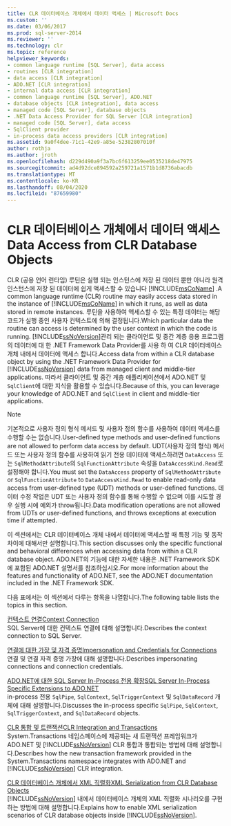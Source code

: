 ```yaml
---
title: CLR 데이터베이스 개체에서 데이터 액세스 | Microsoft Docs
ms.custom: ''
ms.date: 03/06/2017
ms.prod: sql-server-2014
ms.reviewer: ''
ms.technology: clr
ms.topic: reference
helpviewer_keywords:
- common language runtime [SQL Server], data access
- routines [CLR integration]
- data access [CLR integration]
- ADO.NET [CLR integration]
- internal data access [CLR integration]
- common language runtime [SQL Server], ADO.NET
- database objects [CLR integration], data access
- managed code [SQL Server], database objects
- .NET Data Access Provider for SQL Server [CLR integration]
- managed code [SQL Server], data access
- SqlClient provider
- in-process data access providers [CLR integration]
ms.assetid: 9a0f4dee-71c1-42e9-a85e-52382807010f
author: rothja
ms.author: jroth
ms.openlocfilehash: d229d490a9f3a7bc6f613259ee0535218de47975
ms.sourcegitcommit: ad4d92dce894592a259721a1571b1d8736abacdb
ms.translationtype: MT
ms.contentlocale: ko-KR
ms.lasthandoff: 08/04/2020
ms.locfileid: "87659980"
---
```

# <a name="data-access-from-clr-database-objects"></a><span data-ttu-id="8fd47-102">CLR 데이터베이스 개체에서 데이터 액세스</span><span class="sxs-lookup"><span data-stu-id="8fd47-102">Data Access from CLR Database Objects</span></span>
  <span data-ttu-id="8fd47-103">CLR (공용 언어 런타임) 루틴은 실행 되는 인스턴스에 저장 된 데이터 뿐만 아니라 원격 인스턴스에 저장 된 데이터에 쉽게 액세스할 수 있습니다 [!INCLUDE[msCoName](../../../includes/ssnoversion-md.md)] .</span><span class="sxs-lookup"><span data-stu-id="8fd47-103">A common language runtime (CLR) routine may easily access data stored in the instance of [!INCLUDE[msCoName](../../../includes/ssnoversion-md.md)] in which it runs, as well as data stored in remote instances.</span></span> <span data-ttu-id="8fd47-104">루틴을 사용하여 액세스할 수 있는 특정 데이터는 해당 코드가 실행 중인 사용자 컨텍스트에 의해 결정됩니다.</span><span class="sxs-lookup"><span data-stu-id="8fd47-104">Which particular data the routine can access is determined by the user context in which the code is running.</span></span> <span data-ttu-id="8fd47-105">[!INCLUDE[ssNoVersion](../../../includes/ssnoversion-md.md)]관리 되는 클라이언트 및 중간 계층 응용 프로그램의 데이터에 대 한 .NET Framework Data Provider를 사용 하 여 CLR 데이터베이스 개체 내에서 데이터에 액세스 합니다.</span><span class="sxs-lookup"><span data-stu-id="8fd47-105">Access data from within a CLR database object by using the .NET Framework Data Provider for [!INCLUDE[ssNoVersion](../../../includes/ssnoversion-md.md)] data from managed client and middle-tier applications.</span></span> <span data-ttu-id="8fd47-106">따라서 클라이언트 및 중간 계층 애플리케이션에서 ADO.NET 및 `SqlClient`에 대한 지식을 활용할 수 있습니다.</span><span class="sxs-lookup"><span data-stu-id="8fd47-106">Because of this, you can leverage your knowledge of ADO.NET and `SqlClient` in client and middle-tier applications.</span></span>  
  
> [!NOTE]  
>  <span data-ttu-id="8fd47-107">기본적으로 사용자 정의 형식 메서드 및 사용자 정의 함수를 사용하여 데이터 액세스를 수행할 수는 없습니다.</span><span class="sxs-lookup"><span data-stu-id="8fd47-107">User-defined type methods and user-defined functions are not allowed to perform data access by default.</span></span> <span data-ttu-id="8fd47-108">UDT(사용자 정의 형식) 메서드 또는 사용자 정의 함수를 사용하여 읽기 전용 데이터에 액세스하려면 `DataAccess` 또는 `SqlMethodAttribute`의 `SqlFunctionAttribute` 속성을 `DataAccessKind.Read`로 설정해야 합니다.</span><span class="sxs-lookup"><span data-stu-id="8fd47-108">You must set the `DataAccess` property of `SqlMethodAttribute` or `SqlFunctionAttribute` to `DataAccessKind.Read` to enable read-only data access from user-defined type (UDT) methods or user-defined functions.</span></span> <span data-ttu-id="8fd47-109">데이터 수정 작업은 UDT 또는 사용자 정의 함수를 통해 수행할 수 없으며 이를 시도할 경우 실행 시에 예외가 throw됩니다.</span><span class="sxs-lookup"><span data-stu-id="8fd47-109">Data modification operations are not allowed from UDTs or user-defined functions, and throws exceptions at execution time if attempted.</span></span>  
  
 <span data-ttu-id="8fd47-110">이 섹션에서는 CLR 데이터베이스 개체 내에서 데이터에 액세스할 때 특정 기능 및 동작 차이에 대해서만 설명합니다.</span><span class="sxs-lookup"><span data-stu-id="8fd47-110">This section discusses only the specific functional and behavioral differences when accessing data from within a CLR database object.</span></span> <span data-ttu-id="8fd47-111">ADO.NET의 기능에 대한 자세한 내용은 .NET Framework SDK에 포함된 ADO.NET 설명서를 참조하십시오.</span><span class="sxs-lookup"><span data-stu-id="8fd47-111">For more information about the features and functionality of ADO.NET, see the ADO.NET documentation included in the .NET Framework SDK.</span></span>  
  
 <span data-ttu-id="8fd47-112">다음 표에서는 이 섹션에서 다루는 항목을 나열합니다.</span><span class="sxs-lookup"><span data-stu-id="8fd47-112">The following table lists the topics in this section.</span></span>  
  
 [<span data-ttu-id="8fd47-113">컨텍스트 연결</span><span class="sxs-lookup"><span data-stu-id="8fd47-113">Context Connection</span></span>](context-connection.md)  
 <span data-ttu-id="8fd47-114">SQL Server에 대한 컨텍스트 연결에 대해 설명합니다.</span><span class="sxs-lookup"><span data-stu-id="8fd47-114">Describes the context connection to SQL Server.</span></span>  
  
 [<span data-ttu-id="8fd47-115">연결에 대한 가장 및 자격 증명</span><span class="sxs-lookup"><span data-stu-id="8fd47-115">Impersonation and Credentials for Connections</span></span>](impersonation-and-credentials-for-connections.md)  
 <span data-ttu-id="8fd47-116">연결 및 연결 자격 증명 가장에 대해 설명합니다.</span><span class="sxs-lookup"><span data-stu-id="8fd47-116">Describes impersonating connections and connection credentials.</span></span>  
  
 [<span data-ttu-id="8fd47-117">ADO.NET에 대한 SQL Server In-Process 전용 확장</span><span class="sxs-lookup"><span data-stu-id="8fd47-117">SQL Server In-Process Specific Extensions to ADO.NET</span></span>](../../clr-integration-data-access-in-process-ado-net/sql-server-in-process-specific-extensions-to-ado-net.md)  
 <span data-ttu-id="8fd47-118">in-process 전용 `SqlPipe`, `SqlContext`, `SqlTriggerContext` 및 `SqlDataRecord` 개체에 대해 설명합니다.</span><span class="sxs-lookup"><span data-stu-id="8fd47-118">Discusses the in-process specific `SqlPipe`, `SqlContext`, `SqlTriggerContext`, and `SqlDataRecord` objects.</span></span>  
  
 [<span data-ttu-id="8fd47-119">CLR 통합 및 트랜잭션</span><span class="sxs-lookup"><span data-stu-id="8fd47-119">CLR Integration and Transactions</span></span>](../../native-client-ole-db-transactions/transactions.md)  
 <span data-ttu-id="8fd47-120">System.Transactions 네임스페이스에 제공되는 새 트랜잭션 프레임워크가 ADO.NET 및 [!INCLUDE[ssNoVersion](../../../includes/ssnoversion-md.md)] CLR 통합과 통합되는 방법에 대해 설명합니다.</span><span class="sxs-lookup"><span data-stu-id="8fd47-120">Describes how the new transaction framework provided in the System.Transactions namespace integrates with ADO.NET and [!INCLUDE[ssNoVersion](../../../includes/ssnoversion-md.md)] CLR integration.</span></span>  
  
 [<span data-ttu-id="8fd47-121">CLR 데이터베이스 개체에서 XML 직렬화</span><span class="sxs-lookup"><span data-stu-id="8fd47-121">XML Serialization from CLR Database Objects</span></span>](../../../database-engine/dev-guide/xml-serialization-from-clr-database-objects.md)  
 <span data-ttu-id="8fd47-122">[!INCLUDE[ssNoVersion](../../../includes/ssnoversion-md.md)] 내에서 데이터베이스 개체의 XML 직렬화 시나리오를 구현하는 방법에 대해 설명합니다.</span><span class="sxs-lookup"><span data-stu-id="8fd47-122">Explains how to enable XML serialization scenarios of CLR database objects inside [!INCLUDE[ssNoVersion](../../../includes/ssnoversion-md.md)].</span></span>  
  
  
